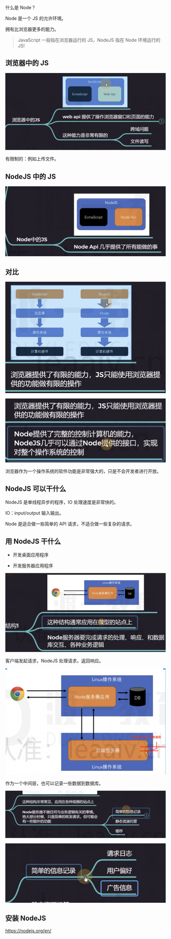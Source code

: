 什么是 Node？

Node 是一个 JS 的允许环境。

拥有比浏览器更多的能力。

> JavaScript 一般指在浏览器运行的 JS，NodeJS 指在 Node 环境运行的 JS!

## 浏览器中的 JS

![alt text](image.png)

有限制的：例如上传文件。

## NodeJS 中的 JS

![alt text](image-1.png)

## 对比

![alt text](image-2.png)

![alt text](image-3.png)

浏览器作为一个操作系统的软件功能是非常强大的，只是不会开发者进行开放。

## NodeJS 可以干什么

NodeJS 是单线程异步的程序，IO 处理速度是非常快的。

IO：input/output 输入输出。

Node 是适合做一些简单的 API 请求，不适合做一些复杂的请求。

## 用 NodeJS 干什么

- 开发桌面应用程序

- 开发服务器应用程序

![alt text](image-4.png)

客户端发起请求，NodeJS 处理请求，返回响应。

![alt text](image-5.png)

作为一个中间层，也可以记录一些数据到数据库。

![alt text](image-6.png)

![alt text](image-7.png)

## 安装 NodeJS

https://nodejs.org/en/

